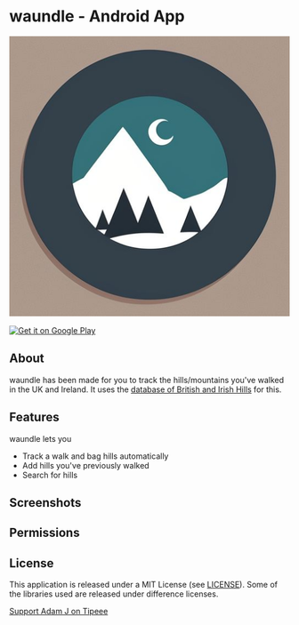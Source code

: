 # waundle - Android App

![Waundle Icon](./images/WaundleIcon.jpg)

<a href="https://play.google.com/store/apps/details?id=net.ddns.ajefferiss.waundle">
    <img alt="Get it on Google Play"
        height="80"
        src="https://play.google.com/intl/en_us/badges/images/generic/en_badge_web_generic.png" />
</a>  

## About

waundle has been made for you to track the hills/mountains you've walked in the UK and Ireland. It
uses the [database of British and Irish Hills](https://www.hills-database.co.uk/) for this.

## Features

waundle lets you

- Track a walk and bag hills automatically
- Add hills you've previously walked
- Search for hills

## Screenshots

## Permissions

## License

This application is released under a MIT License (see [LICENSE](LICENSE)). Some of the libraries
used are released under difference licenses.

<a href="https://en.tipeee.com/adam-j" class="tipeee-project-cart-simple" data-orientation="line" data-rewards="1">
Support Adam J on Tipeee</a>
<script async src="https://plugin.tipeee.com/widget.js" charset="utf-8"></script>